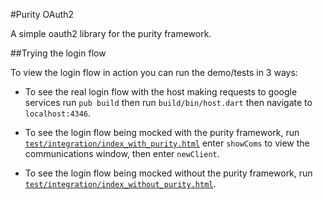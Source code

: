 #Purity OAuth2

A simple oauth2 library for the purity framework.

##Trying the login flow

To view the login flow in action you can run the demo/tests in 3 ways:

  * To see the real login flow with the host making requests to google services run `pub build` then run `build/bin/host.dart`
  then navigate to `localhost:4346`.
  
  * To see the login flow being mocked with the purity framework, run [`test/integration/index_with_purity.html`](http://0xor1.github.io/purity_oauth2/)
  enter `showComs` to view the communications window, then enter `newClient`.
  
  * To see the login flow being mocked without the purity framework, run [`test/integration/index_without_purity.html`](http://0xor1.github.io/purity_oauth2/without_purity/).
